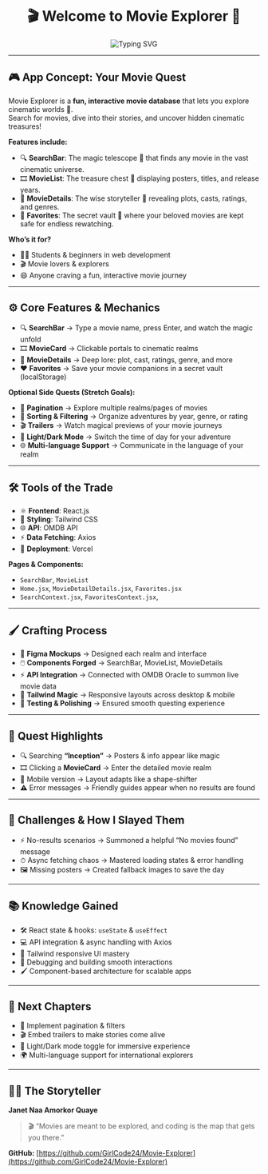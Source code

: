 <h1 align="center">🎬 Welcome to Movie Explorer 👋</h1>

<p align="center">
  <img src="https://readme-typing-svg.demolab.com?font=Fira+Code&pause=1000&center=true&vCenter=true&width=650&lines=Search+%7C+Discover+%7C+Explore+Movies;Cinematic+Adventure+at+Your+Fingertips;Built+with+React+%26+Tailwind+CSS" alt="Typing SVG" />
</p>

---

## 🎮 App Concept: Your Movie Quest

Movie Explorer is a **fun, interactive movie database** that lets you explore cinematic worlds 🌟.  
Search for movies, dive into their stories, and uncover hidden cinematic treasures!

**Features include:**

- 🔍 **SearchBar**: The magic telescope 🔭 that finds any movie in the vast cinematic universe. 
- 🎞 **MovieList**: The treasure chest 🎁 displaying posters, titles, and release years.
- 📝 **MovieDetails**: The wise storyteller 📖 revealing plots, casts, ratings, and genres.
- 💖 **Favorites**: The secret vault 💎 where your beloved movies are kept safe for endless rewatching.

**Who’s it for?**  

- 👩‍💻 Students & beginners in web development  
- 🎬 Movie lovers & explorers  
- 😄 Anyone craving a fun, interactive movie journey  

---

## ⚙️ Core Features & Mechanics

- 🔍 **SearchBar** → Type a movie name, press Enter, and watch the magic unfold  
- 🎞 **MovieCard** → Clickable portals to cinematic realms  
- 📝 **MovieDetails** → Deep lore: plot, cast, ratings, genre, and more
- ❤️ **Favorites** → Save your movie companions in a secret vault (localStorage)  

**Optional Side Quests (Stretch Goals):**

- 📄 **Pagination** → Explore multiple realms/pages of movies  
- 🔢 **Sorting & Filtering** → Organize adventures by year, genre, or rating  
- 🎬 **Trailers** → Watch magical previews of your movie journeys  
- 🌙 **Light/Dark Mode** → Switch the time of day for your adventure  
- 🌐 **Multi-language Support** → Communicate in the language of your realm  

---

## 🛠️ Tools of the Trade

- ⚛️ **Frontend**: React.js  
- 🎨 **Styling**: Tailwind CSS 
- 🌐 **API**: OMDB API 
- ⚡ **Data Fetching**: Axios  
- 🚀 **Deployment**: Vercel 

**Pages & Components:**  

- `SearchBar`,  `MovieList`  
- `Home.jsx`, `MovieDetailDetails.jsx`, `Favorites.jsx`
- `SearchContext.jsx`, `FavoritesContext.jsx`, 

---

## 🖌️ Crafting Process

- 🎨 **Figma Mockups** → Designed each realm and interface  
- 🖱️ **Components Forged** →  SearchBar, MovieList, MovieDetails  
- ⚡ **API Integration** → Connected with OMDB Oracle to summon live movie data  
- 📐 **Tailwind Magic** → Responsive layouts across desktop & mobile  
- 🔄 **Testing & Polishing** → Ensured smooth questing experience  

---

## 🎥 Quest Highlights

- 🔍 Searching **“Inception”** → Posters & info appear like magic  
- 🎞 Clicking a **MovieCard** → Enter the detailed movie realm  
- 📱 Mobile version → Layout adapts like a shape-shifter  
- ⚠️ Error messages → Friendly guides appear when no results are found  

---

## 🐉 Challenges & How I Slayed Them

- ⚡ No-results scenarios → Summoned a helpful “No movies found” message  
- ⏱ Async fetching chaos → Mastered loading states & error handling  
- 🖼 Missing posters → Created fallback images to save the day  

---

## 📚 Knowledge Gained

- 🛠 React state & hooks: `useState` & `useEffect`  
- 💻 API integration & async handling with Axios  
- 🎨 Tailwind responsive UI mastery  
- 🐞 Debugging and building smooth interactions  
- 🖌 Component-based architecture for scalable apps  

---

## 🚀 Next Chapters

- 🔢 Implement pagination & filters  
- 🎬 Embed trailers to make stories come alive  
- 🌙 Light/Dark mode toggle for immersive experience  
- 🌍 Multi-language support for international explorers  

---

## 👩‍💻 The Storyteller

**Janet Naa Amorkor Quaye**  

> 🎬 “Movies are meant to be explored, and coding is the map that gets you there.”  

**GitHub:** [https://github.com/GirlCode24/Movie-Explorer](https://github.com/GirlCode24/Movie-Explorer)
